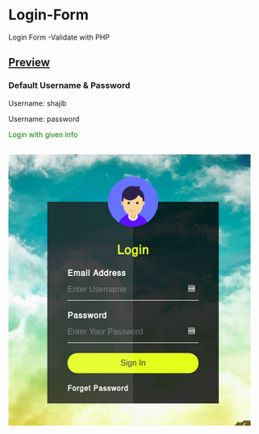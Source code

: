 # Login-Form
Login Form -Validate with PHP
<h2><a href="http://www.mi-shajib.com/Login-Form/">Preview</a></h2>
<h3>Default Username & Password</h3>
<p>Username: shajib</p>
<P>Username: password</p>
<P style="color:#008000;">Login with given Info</p>
<br>
<img src="login-form-preview.png" alt="login-form">
